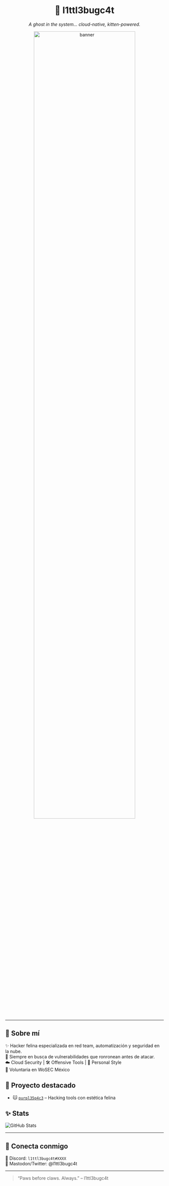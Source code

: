 <h1 align="center">🐾 l1ttl3bugc4t</h1>
<p align="center"><i>A ghost in the system... cloud-native, kitten-powered.</i></p>

<p align="center">
  <img src="https://raw.githubusercontent.com/l1ttl3bugc4t/assets/main/banner.gif" alt="banner" width="80%" />
</p>

---

## 🌸 Sobre mí

✨ Hacker felina especializada en red team, automatización y seguridad en la nube.  
🔭 Siempre en busca de vulnerabilidades que ronronean antes de atacar.  
☁️ Cloud Security | 🛠️ Offensive Tools | 🎀 Personal Style  
💜 Voluntaria en WoSEC México

## 💼 Proyecto destacado

- 🐱 [`purpl35p4c3`](https://github.com/l1ttl3bugc4t/purpl35p4c3) – Hacking tools con estética felina

## ✨ Stats

![GitHub Stats](https://github-readme-stats.vercel.app/api?username=l1ttl3bugc4t&show_icons=true&theme=radical&count_private=true)

---

## 💌 Conecta conmigo

🐾 Discord: `l1ttl3bugc4t#XXXX`  
🐾 Mastodon/Twitter: @l1ttl3bugc4t

---

> “Paws before claws. Always.” – l1ttl3bugc4t
